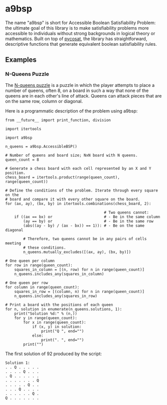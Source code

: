 a9bsp
=====

The name "a9bsp" is short for Accessible Boolean Satisfiability Problem: the
ultimate goal of this library is to make satisfiability problems more
accessible to individuals without strong backgrounds in logical theory or
mathematics. Built on top of [pycosat](https://github.com/ContinuumIO/pycosat),
the library has straightforward, descriptive functions that generate equivalent
boolean satisfiability rules.

Examples
--------

### N-Queens Puzzle ###

The [N-queens puzzle](https://en.wikipedia.org/wiki/Eight_queens_puzzle) is a
puzzle in which the player attempts to place a number of queens, often 8, on a
board in such a way that none of the queens are in each other's line of attack.
Queens can attack pieces that are on the same row, column or diagonal.

Here is a programmatic description of the problem using a9bsp:

    from __future__ import print_function, division

    import itertools

    import a9bsp

    n_queens = a9bsp.AccessibleBSP()

    # Number of queens and board size; NxN board with N queens.
    queen_count = 8

    # Generate a chess board with each cell represented by an X and Y position.
    chess_board = itertools.product(range(queen_count), range(queen_count))

    # Define the conditions of the problem. Iterate through every square on the
    # board and compare it with every other square on the board.
    for (ax, ay), (bx, by) in itertools.combinations(chess_board, 2):

                                                # Two queens cannot:
        if ((ax == bx) or                       # - Be in the same column
            (ay == by) or                       # - Be in the same row
            (abs((ay - by) / (ax - bx)) == 1)): # - Be on the same diagonal

            # Therefore, two queens cannot be in any pairs of cells meeting
            # these conditions.
            n_queens.mutually_excludes([(ax, ay), (bx, by)])

    # One queen per column
    for row in range(queen_count):
        squares_in_column = [(n, row) for n in range(queen_count)]
        n_queens.includes_any(squares_in_column)

    # One queen per row
    for column in range(queen_count):
        squares_in_row = [(column, n) for n in range(queen_count)]
        n_queens.includes_any(squares_in_row)

    # Print a board with the positions of each queen
    for n, solution in enumerate(n_queens.solutions, 1):
        print("Solution %d:" % (n,))
        for y in range(queen_count):
            for x in range(queen_count):
                if (x, y) in solution:
                    print("Q ", end="")
                else:
                    print(". ", end="")
            print("")

The first solution of 92 produced by the script:

    Solution 1:
    . . Q . . . . .
    . . . . Q . . .
    . Q . . . . . .
    . . . . . . . Q
    . . . . . Q . .
    . . . Q . . . .
    . . . . . . Q .
    Q . . . . . . .
